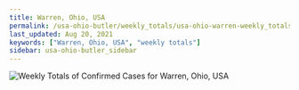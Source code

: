 ```yaml
---
title: Warren, Ohio, USA
permalink: /usa-ohio-butler/weekly_totals/usa-ohio-warren-weekly_totals.html
last_updated: Aug 20, 2021
keywords: ["Warren, Ohio, USA", "weekly totals"]
sidebar: usa-ohio-butler_sidebar
---
```


![Weekly Totals of Confirmed Cases for Warren, Ohio, USA](/covid_tracker/images/graphs/usa-ohio-warren-weekly_totals_graph.png)
